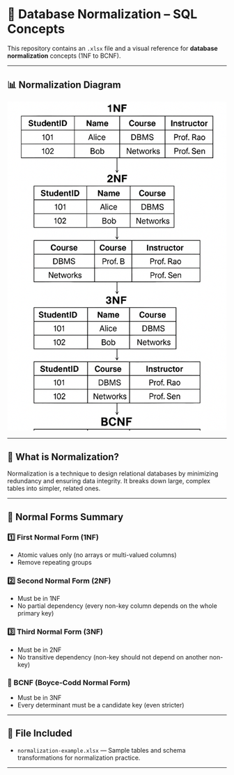 # 🧮 Database Normalization – SQL Concepts

This repository contains an `.xlsx` file and a visual reference for **database normalization** concepts (1NF to BCNF).

---

## 📊 Normalization Diagram

![Normalization Diagram](normalization-diagram.png)

---

## 📘 What is Normalization?

Normalization is a technique to design relational databases by minimizing redundancy and ensuring data integrity. It breaks down large, complex tables into simpler, related ones.

---

## 🔁 Normal Forms Summary

### 1️⃣ First Normal Form (1NF)
- Atomic values only (no arrays or multi-valued columns)
- Remove repeating groups

### 2️⃣ Second Normal Form (2NF)
- Must be in 1NF
- No partial dependency (every non-key column depends on the whole primary key)

### 3️⃣ Third Normal Form (3NF)
- Must be in 2NF
- No transitive dependency (non-key should not depend on another non-key)

### 🧠 BCNF (Boyce-Codd Normal Form)
- Must be in 3NF
- Every determinant must be a candidate key (even stricter)

---

## 💾 File Included

- `normalization-example.xlsx` — Sample tables and schema transformations for normalization practice.

---
